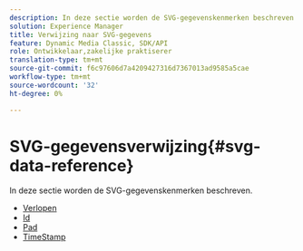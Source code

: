 ```yaml
---
description: In deze sectie worden de SVG-gegevenskenmerken beschreven.
solution: Experience Manager
title: Verwijzing naar SVG-gegevens
feature: Dynamic Media Classic, SDK/API
role: Ontwikkelaar,zakelijke praktiserer
translation-type: tm+mt
source-git-commit: f6c97606d7a4209427316d7367013ad9585a5cae
workflow-type: tm+mt
source-wordcount: '32'
ht-degree: 0%

---
```



# SVG-gegevensverwijzing{#svg-data-reference}

In deze sectie worden de SVG-gegevenskenmerken beschreven.

* [Verlopen](r-expiration-svg.md)
* [Id](r-id-svg.md)
* [Pad](r-path-svg.md)
* [TimeStamp](r-timestamp-svg.md)
